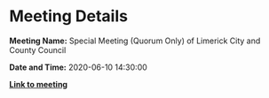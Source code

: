 # Meeting Details

**Meeting Name:** Special Meeting (Quorum Only) of Limerick City and County Council

**Date and Time:** 2020-06-10 14:30:00

**<a href="https://www.limerick.ie/council/whats-on/special-meeting-quorum-only-limerick-city-and-county-council" target="_blank">Link to meeting</a>**
